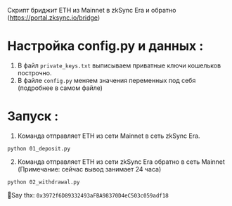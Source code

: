 Скрипт бриджит ETH из Mainnet в zkSync Era и обратно (https://portal.zksync.io/bridge)

# Настройка config.py и данных :
1. В файл `private_keys.txt` выписываем приватные ключи кошельков построчно.
2. В файле `config.py` меняем значения переменных под себя (подробнее в самом файле)

# Запуск :
1. Команда отправляет ETH из сети Mainnet в сеть zkSync Era.
```
python 01_deposit.py
``` 
2. Команда отправляет ETH из сети zkSync Era обратно в сеть Mainnet (Примечание: сейчас вывод занимает 24 часа)
```
python 02_withdrawal.py
```



🤝Say thx: `0x3972f6D89332493aFBA98370D4eC503c059adf18`
